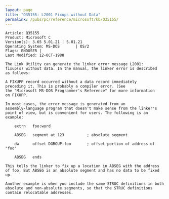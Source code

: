 ```yaml
---
layout: page
title: "Q35155: L2001 Fixups without Data"
permalink: /pubs/pc/reference/microsoft/kb/Q35155/
---
```


	Article: Q35155
	Product: Microsoft C
	Version(s): 3.65 5.01.21 | 5.01.21
	Operating System: MS-DOS       | OS/2
	Flags: ENDUSER |
	Last Modified: 12-OCT-1988
	
	The Link Utility can generate the linker error message L2001:
	fixup(s) without data. In the manual, the linker error is described
	as follows:
	
	A FIXUPP record occurred without a data record immediately
	preceding it. This is probably a compiler error. (See
	the "Microsoft MS-DOS Programmer's Reference" for more information
	on FIXUPP.
	
	In most cases, the error message is generated from an
	assembly-language program that doesn't make sense from the linker's
	point of view, but is convenient for users. The following is an
	example:
	
	    extrn   foo:word
	
	    ABSEG   segment at 123          ; absolute segment
	
	    dw      offset DGROUP:foo       ; offset portion of address of "foo"
	
	    ABSEG   ends
	
	This tells the linker to fix up a location in ABSEG with the address
	of foo. But ABSEG is an absolute segment and has no data to be fixed
	up.
	
	Another example is when you include the same STRUC definitions in both
	absolute and non-absolute segments, so that the STRUC definitions
	contain relocatable addresses.
